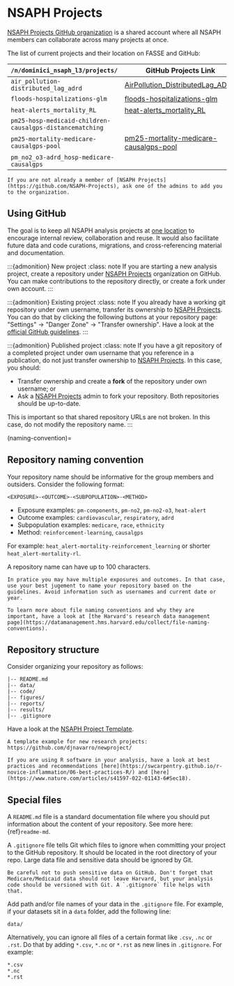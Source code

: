 # NSAPH Projects

[NSAPH Projects GitHub organization](https://github.com/NSAPH-Projects) is a shared account where all NSAPH members can collaborate across many projects at once.

The list of current projects and their location on FASSE and GitHub:

| `/n/dominici_nsaph_l3/projects/`      |      GitHub Projects Link      | 
| ------------------------------------- | ------------------------------ |
| `air_pollution-distributed_lag_adrd`  | [AirPollution_DistributedLag_ADRD](https://github.com/NSAPH-Projects/AirPollution_DistributedLag_ADRD) |
| `floods-hospitalizations-glm`         | [floods-hospitalizations-glm](https://github.com/NSAPH-Projects/floods-hospitalizations-glm) |
| `heat-alerts_mortality_RL`            | [heat-alerts_mortality_RL](https://github.com/NSAPH-Projects/heat-alerts_mortality_RL) |
| `pm25-hosp-medicaid-children-causalgps-distancematching` | []() |
| `pm25-mortality-medicare-causalgps-pool` | [pm25-mortality-medicare-causalgps-pool](https://github.com/NSAPH-Projects/pm25-mortality-medicare-causalgps-pool) |
| `pm_no2_o3-adrd_hosp-medicare-causalgps` | []() |

```{tip}
If you are not already a member of [NSAPH Projects](https://github.com/NSAPH-Projects), ask one of the admins to add you to the organization.
```

## Using GitHub

The goal is to keep all NSAPH analysis projects at [one location](https://github.com/NSAPH-Projects) to encourage internal review, collaboration and reuse. It would also facilitate future data and code curations, migrations, and cross-referencing material and documentation.

:::{admonition} New project 
:class: note 
If you are starting a new analysis project, create a repository under [NSAPH Projects](https://github.com/NSAPH-Projects) organization on GitHub. You can make contributions to the repository directly, or create a fork under own account.
:::

:::{admonition} Existing project 
:class: note 
If you already have a working git repository under own username, transfer its ownership to [NSAPH Projects](https://github.com/NSAPH-Projects). You can do that by clicking the following buttons at your repository page: "Settings" -> "Danger Zone" -> "Transfer ownership". Have a look at the [official GitHub guidelines](https://docs.github.com/en/repositories/creating-and-managing-repositories/transferring-a-repository).
:::

:::{admonition} Published project 
:class: note 
If you have a git repository of a completed project under own username that you reference in a publication, do not just transfer ownership to [NSAPH Projects](https://github.com/NSAPH-Projects). In this case, you should:

- Transfer ownership and create a **fork** of the repository under own username; or
- Ask a [NSAPH Projects](https://github.com/NSAPH-Projects) admin to fork your repository. Both repositories should be up-to-date.

This is important so that shared repository URLs are not broken. In this case, do not modify the repository name.
:::

(naming-convention)=
## Repository naming convention

Your repository name should be informative for the group members and outsiders. Consider the following format:

```
<EXPOSURE>-<OUTCOME>-<SUBPOPULATION>-<METHOD>
```

- Exposure examples: `pm-components`, `pm-no2`, `pm-no2-o3`, `heat-alert`
- Outcome examples: `cardiovascular`, `respiratory`, `adrd`
- Subpopulation examples: `medicare`, `race`, `ethnicity`
- Method: `reinforcement-learning`, `causalgps` 

For example: `heat_alert-mortality-reinforcement_learning` or shorter `heat_alert-mortality-rl`.

A repository name can have up to 100 characters.

```{tip}
In pratice you may have multiple exposures and outcomes. In that case, use your best jugement to name your repository based on the guidelines. Avoid information such as usernames and current date or year.
```

```{note}
To learn more about file naming conventions and why they are important, have a look at [the Harvard's research data management page](https://datamanagement.hms.harvard.edu/collect/file-naming-conventions).
```


## Repository structure

Consider organizing your repository as follows:

```
|-- README.md
|-- data/
|-- code/
|-- figures/
|-- reports/
|-- results/
|-- .gitignore
```
Have a look at the [NSAPH Project Template](https://github.com/NSAPH/project_template).

```{tip}
A template example for new research projects: https://github.com/djnavarro/newproject/
```

```{tip}
If you are using R software in your analysis, have a look at best practices and recommendations [here](https://swcarpentry.github.io/r-novice-inflammation/06-best-practices-R/) and [here](https://www.nature.com/articles/s41597-022-01143-6#Sec18).
```

## Special files

A `README.md` file is a standard documentation file where you should put information about the content of your repository. See more here: {ref}`readme-md`.

A `.gitignore` file tells Git which files to ignore when committing your project to the GitHub repository. It should be located in the root directory of your repo. Large data file and sensitive data should be ignored by Git.

```{warning}
Be careful not to push sensitive data on GitHub. Don't forget that Medicare/Medicaid data should not leave Harvard, but your analysis code should be versioned with Git. A `.gitignore` file helps with that.
```

Add path and/or file names of your data in the `.gitignore` file. For example, if your datasets sit in a `data` folder, add the following line:

```
data/
```

Alternatively, you can ignore all files of a certain format like `.csv`, `.nc` or `.rst`. Do that by adding `*.csv`, `*.nc` or `*.rst` as new lines in `.gitignore`. For example:
```
*.csv 
*.nc
*.rst
```


